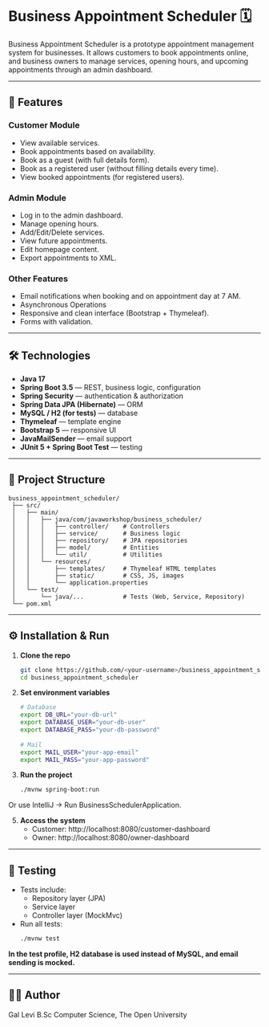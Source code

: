 # Business Appointment Scheduler 🗓️

Business Appointment Scheduler is a prototype appointment management system for businesses.
It allows customers to book appointments online, and business owners to manage services,
opening hours, and upcoming appointments through an admin dashboard.

---

## 🚀 Features

### Customer Module
- View available services.
- Book appointments based on availability.
- Book as a guest (with full details form).
- Book as a registered user (without filling details every time).
- View booked appointments (for registered users).

### Admin Module
- Log in to the admin dashboard.
- Manage opening hours.
- Add/Edit/Delete services.
- View future appointments.
- Edit homepage content.
- Export appointments to XML.

### Other Features
- Email notifications when booking and on appointment day at 7 AM.
- Asynchronous Operations
- Responsive and clean interface (Bootstrap + Thymeleaf).
- Forms with validation.

---

## 🛠️ Technologies

- **Java 17**
- **Spring Boot 3.5** — REST, business logic, configuration
- **Spring Security** — authentication & authorization
- **Spring Data JPA (Hibernate)** — ORM
- **MySQL / H2 (for tests)** — database
- **Thymeleaf** — template engine
- **Bootstrap 5** — responsive UI
- **JavaMailSender** — email support
- **JUnit 5 + Spring Boot Test** — testing

---

## 📂 Project Structure

```plaintext
business_appointment_scheduler/
 ├── src/
 │   ├── main/
 │   │   ├── java/com/javaworkshop/business_scheduler/
 │   │   │   ├── controller/    # Controllers
 │   │   │   ├── service/       # Business logic
 │   │   │   ├── repository/    # JPA repositories
 │   │   │   ├── model/         # Entities
 │   │   │   └── util/          # Utilities
 │   │   └── resources/
 │   │       ├── templates/     # Thymeleaf HTML templates
 │   │       ├── static/        # CSS, JS, images
 │   │       └── application.properties
 │   └── test/
 │       └── java/...           # Tests (Web, Service, Repository)
 └── pom.xml
 ```

---


## ⚙️ Installation & Run

1. **Clone the repo**
   ```bash
   git clone https://github.com/<your-username>/business_appointment_scheduler.git
   cd business_appointment_scheduler

 3. **Set environment variables**
    ```bash
    # Database
    export DB_URL="your-db-url"
    export DATABASE_USER="your-db-user"
    export DATABASE_PASS="your-db-password"
  
    # Mail
    export MAIL_USER="your-app-email"
    export MAIL_PASS="your-app-password"

 4. **Run the project**
    ```bash
    ./mvnw spring-boot:run
  Or use IntelliJ → Run BusinessSchedulerApplication.

5. **Access the system**
   - Customer: http://localhost:8080/customer-dashboard
   - Owner: http://localhost:8080/owner-dashboard


---


## 🧪 Testing

- Tests include:
  - Repository layer (JPA)
  - Service layer
  - Controller layer (MockMvc)
- Run all tests:
   ```bash
   ./mvnw test
**In the test profile, H2 database is used instead of MySQL, and email sending is mocked.**

---


## 👨‍💻 Author

Gal Levi
B.Sc Computer Science, The Open University
